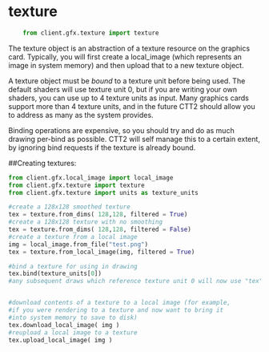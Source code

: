 # texture

```python
    from client.gfx.texture import texture
``` 

The texture object is an abstraction of a texture resource on the graphics card. Typically, you will first create a local_image (which represents an image in system memory) and then upload that to a new texture object.

A texture object must be *bound* to a texture unit before being used. The default shaders will use texture unit 0, but if you are writing your own shaders, you can use up to 4 texture units as input. Many graphics cards support more than 4 texture units, and in the future CTT2 should allow you to address as many as the system provides.

Binding operations are expensive, so you should try and do as much drawing per-bind as possible. CTT2 will self manage this to a certain extent, by ignoring bind requests if the texture is already bound.

##Creating textures:

```python
from client.gfx.local_image import local_image
from client.gfx.texture import texture
from client.gfx.texture import units as texture_units

#create a 128x128 smoothed texture
tex = texture.from_dims( 128,128, filtered = True)
#create a 128x128 texture with no smoothing
tex = texture.from_dims( 128,128, filtered = False)
#create a texture from a local image
img = local_image.from_file("test.png")
tex = texture.from_local_image(img, filtered = True)    

#bind a texture for using in drawing
tex.bind(texture_units[0])
#any subsequent draws which reference texture unit 0 will now use "tex"


#download contents of a texture to a local image (for example,
#if you were rendering to a texture and now want to bring it 
#into system memory to save to disk)
tex.download_local_image( img )
#reupload a local image to a texture
tex.upload_local_image( img )
```


